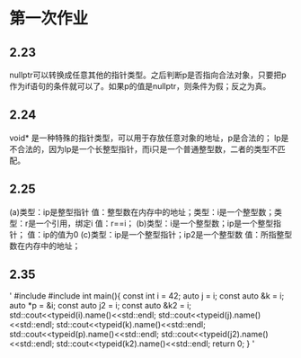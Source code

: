 # 第一次作业
## 2.23
  nullptr可以转换成任意其他的指针类型。之后判断p是否指向合法对象，只要把p作为if语句的条件就可以了。如果p的值是nullptr，则条件为假；反之为真。
## 2.24
  void* 是一种特殊的指针类型，可以用于存放任意对象的地址，p是合法的；
  lp是不合法的，因为lp是一个长整型指针，而i只是一个普通整型数，二者的类型不匹配。
## 2.25
  (a)类型：ip是整型指针 值：整型数在内存中的地址；类型：i是一个整型数；类型：r是一个引用，绑定i 值：r==i；
  (b)类型：i是一个整型数；ip是一个整型指针； 值：ip的值为0
  (c)类型：ip是一个整型指针；ip2是一个整型数 值：所指整型数在内存中的地址；
## 2.35
' 
  #include<iostream>
  #include<typeinfo>
  int main(){
    const int i = 42;
    auto j = i;
    const auto &k = i;
    auto *p = &i;
    const auto j2 = i;
    const auto &k2 = i;
    std::cout<<typeid(i).name()<<std::endl;
    std::cout<<typeid(j).name()<<std::endl;
    std::cout<<typeid(k).name()<<std::endl;
    std::cout<<typeid(p).name()<<std::endl;
    std::cout<<typeid(j2).name()<<std::endl;
    std::cout<<typeid(k2).name()<<std::endl;
  return 0;
  }
  '
 
